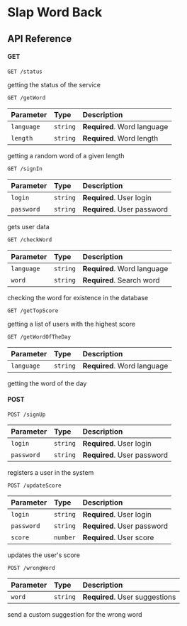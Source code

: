 # Slap Word Back

## API Reference
#### GET

```http
GET /status
```
getting the status of the service

```http
GET /getWord
```

| Parameter  | Type     | Description                  |
|:-----------|:---------|:-----------------------------|
| `language` | `string` | **Required**. Word language  |
| `length`   | `string` | **Required**. Word length    |

getting a random word of a given length

```http
GET /signIn
```

| Parameter  | Type     | Description                   |
|:-----------|:---------|:------------------------------|
| `login`    | `string` | **Required**. User login      |
| `password` | `string` | **Required**. User password   |

gets user data

```http
GET /checkWord
```

| Parameter  | Type     | Description                 |
|:-----------|:---------|:----------------------------|
| `language` | `string` | **Required**. Word language |
| `word`     | `string` | **Required**. Search word   |

checking the word for existence in the database

```http
GET /getTopScore
```
getting a list of users with the highest score

```http
GET /getWordOfTheDay
```

| Parameter  | Type     | Description                 |
|:-----------|:---------|:----------------------------|
| `language` | `string` | **Required**. Word language |

getting the word of the day

#### POST

```http
POST /signUp
```

| Parameter  | Type     | Description                 |
|:-----------|:---------|:----------------------------|
| `login`    | `string` | **Required**. User login    |
| `password` | `string` | **Required**. User password |

registers a user in the system

```http
POST /updateScore
```

| Parameter  | Type     | Description                 |
|:-----------|:---------|:----------------------------|
| `login`    | `string` | **Required**. User login    |
| `password` | `string` | **Required**. User password |
| `score`    | `number` | **Required**. User score    |

updates the user's score

```http
POST /wrongWord
```

| Parameter | Type     | Description                    |
|:----------|:---------|:-------------------------------|
| `word`    | `string` | **Required**. User suggestions |

send a custom suggestion for the wrong word